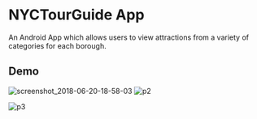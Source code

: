 # NYCTourGuide App
An Android App which allows users to view attractions from a variety of categories for each borough.

## Demo
![screenshot_2018-06-20-18-58-03](https://user-images.githubusercontent.com/31452709/50711311-d25dfa80-103b-11e9-8e28-ef2081072407.png)
![p2](https://user-images.githubusercontent.com/31452709/50711435-3a144580-103c-11e9-8bcf-cc1329923560.png)

![p3](https://user-images.githubusercontent.com/31452709/50711443-3d0f3600-103c-11e9-8780-45d0faad0970.png)
